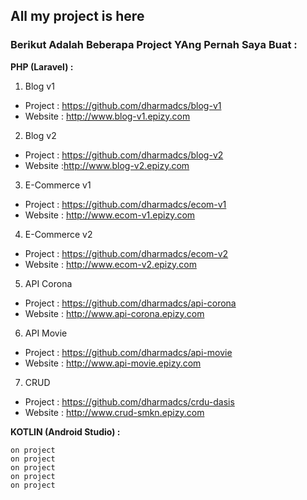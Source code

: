 ## All my project is here

### Berikut Adalah Beberapa Project YAng Pernah Saya Buat :


**PHP (Laravel) :**

1. Blog v1
- Project : https://github.com/dharmadcs/blog-v1
- Website : http://www.blog-v1.epizy.com
    
2. Blog v2
- Project : https://github.com/dharmadcs/blog-v2
- Website :http://www.blog-v2.epizy.com

3. E-Commerce v1
- Project : https://github.com/dharmadcs/ecom-v1
- Website : http://www.ecom-v1.epizy.com

4. E-Commerce v2
- Project : https://github.com/dharmadcs/ecom-v2
- Website : http://www.ecom-v2.epizy.com

5. API Corona
- Project : https://github.com/dharmadcs/api-corona
- Website : http://www.api-corona.epizy.com

6. API Movie
- Project : https://github.com/dharmadcs/api-movie
- Website : http://www.api-movie.epizy.com

7. CRUD
- Project : https://github.com/dharmadcs/crdu-dasis
- Website : http://www.crud-smkn.epizy.com



**KOTLIN (Android Studio) :**

    on project
    on project
    on project
    on project
    on project
